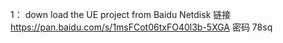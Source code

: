 1： down load the UE project from Baidu Netdisk
链接 https://pan.baidu.com/s/1msFCot06txFO40l3b-5XGA
密码 78sq

